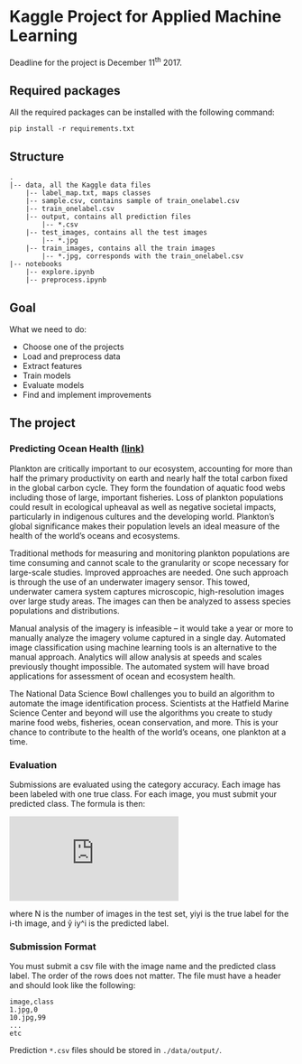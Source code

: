 # Kaggle Project for Applied Machine Learning

Deadline for the project is December 11<sup>th</sup> 2017. 

## Required packages

All the required packages can be installed with the following command:

```pip install -r requirements.txt```

## Structure

```
.
|-- data, all the Kaggle data files
	|-- label_map.txt, maps classes
	|-- sample.csv, contains sample of train_onelabel.csv
	|-- train_onelabel.csv
	|-- output, contains all prediction files
		|-- *.csv
	|-- test_images, contains all the test images
		|-- *.jpg
	|-- train_images, contains all the train images
		|-- *.jpg, corresponds with the train_onelabel.csv
|-- notebooks
	|-- explore.ipynb
	|-- preprocess.ipynb
```

## Goal

What we need to do:

* Choose one of the projects
* Load and preprocess data
* Extract features
* Train models
* Evaluate models
* Find and implement improvements

## The project

### Predicting Ocean Health [(link)](https://www.kaggle.com/c/1stdsbowl-in-class)

Plankton are critically important to our ecosystem, accounting for more than half the primary productivity on earth and nearly half the total carbon fixed in the global carbon cycle. They form the foundation of aquatic food webs including those of large, important fisheries. Loss of plankton populations could result in ecological upheaval as well as negative societal impacts, particularly in indigenous cultures and the developing world. Plankton’s global significance makes their population levels an ideal measure of the health of the world’s oceans and ecosystems.

Traditional methods for measuring and monitoring plankton populations are time consuming and cannot scale to the granularity or scope necessary for large-scale studies. Improved approaches are needed. One such approach is through the use of an underwater imagery sensor. This towed, underwater camera system captures microscopic, high-resolution images over large study areas. The images can then be analyzed to assess species populations and distributions.

Manual analysis of the imagery is infeasible – it would take a year or more to manually analyze the imagery volume captured in a single day. Automated image classification using machine learning tools is an alternative to the manual approach. Analytics will allow analysis at speeds and scales previously thought impossible. The automated system will have broad applications for assessment of ocean and ecosystem health.

The National Data Science Bowl challenges you to build an algorithm to automate the image identification process. Scientists at the Hatfield Marine Science Center and beyond will use the algorithms you create to study marine food webs, fisheries, ocean conservation, and more. This is your chance to contribute to the health of the world’s oceans, one plankton at a time.

### Evaluation

Submissions are evaluated using the category accuracy. Each image has been labeled with one true class. For each image, you must submit your predicted class. The formula is then:

![accuracy](https://latex.codecogs.com/gif.latex?CategoryAccuracy%20%3D%20%5Cfrac%7B1%7D%7BN%7D%20%5Csum_%7By_i%3D%5Chat%7By%7D_i%7D%5E%7Bn%7D1 "Category Accuracy Equation")

where N is the number of images in the test set, yiyi is the true label for the i-th image, and ŷ iy^i is the predicted label.

### Submission Format

You must submit a csv file with the image name and the predicted class label. The order of the rows does not matter. The file must have a header and should look like the following:

```
image,class
1.jpg,0
10.jpg,99
...
etc
```

Prediction `*.csv` files should be stored in `./data/output/`.